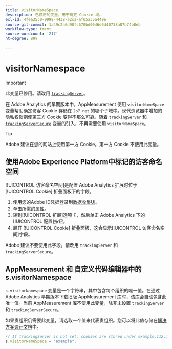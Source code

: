 ```yaml
---
title: visitorNameSpace
description: 已停用的变量，用于确定 Cookie 域。
exl-id: 4fea35c0-9998-4438-a2ca-af65a35a449e
source-git-commit: 1a49c2a6d90fc670bd0646d6d40738a87b74b8eb
workflow-type: tm+mt
source-wordcount: '217'
ht-degree: 89%

---
```


# visitorNamespace

>[!IMPORTANT]
>
>此变量已停用。请改用 [`trackingServer`](trackingserver.md)。

在 Adobe Analytics 的早期版本中，AppMeasurement 使用 `visitorNameSpace` 变量帮助确定访客 Cookie 存储在 `2o7.net` 的哪个子域中。现代浏览器中增加的隐私权惯例使第三方 Cookie 变得不那么可靠。随着 `trackingServer` 和 [`trackingServerSecure`](trackingserversecure.md) 变量的引入，不再需要使用 `visitorNameSpace`。

>[!TIP]
>
>Adobe 建议在您的网站上使用第一方 Cookie。第一方 Cookie 不使用此变量。

## 使用Adobe Experience Platform中标记的访客命名空间

[!UICONTROL 访客命名空间]是配置 Adobe Analytics 扩展时位于 [!UICONTROL Cookie] 折叠面板下的字段。

1. 使用您的Adobe ID凭据登录到[数据收集UI](https://experience.adobe.com/data-collection)。
2. 单击所需的属性。
3. 转到[!UICONTROL 扩展]选项卡，然后单击 Adobe Analytics 下的[!UICONTROL 配置]按钮。
4. 展开 [!UICONTROL Cookie] 折叠面板，这会显示[!UICONTROL 访客命名空间]字段。

Adobe 建议不要使用此字段。请改用 `trackingServer` 和 `trackingServerSecure`。

## AppMeasurement 和 自定义代码编辑器中的 s.visitorNamespace

`s.visitorNamespace` 变量是一个字符串，其中包含每个组织的唯一值。在通过 Adobe Analytics 早期版本下载旧版 AppMeasurement 库时，该库会自动包含此唯一值。当前 AppMeasurement 库不使用此变量，除非未设置 `trackingServer` 和 `trackingServerSecure`。

如果贵组织仍需要此变量，请选取一个值来代表贵组织。您可以将此值存储在[解决方案设计文档](../../prepare/solution-design.md)中。

```js
// If trackingServer is not set, cookies are stored under example.112.2o7.net
s.visitorNameSpace = "example";
```
